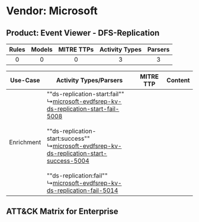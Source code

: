 Vendor: Microsoft
=================
Product: Event Viewer - DFS-Replication
---------------------------------------
| Rules | Models | MITRE TTPs | Activity Types | Parsers |
|:-----:|:------:|:----------:|:--------------:|:-------:|
|   0   |   0    |     0      |       3        |    3    |

|  Use-Case  | Activity Types/Parsers    | MITRE TTP | Content    |
|:----------:| ---- | --------- | ---- |
| Enrichment |  ""ds-replication-start:fail""<br> ↳[microsoft-evdfsrep-kv-ds-replication-start-fail-5008](Ps/pC_microsoftevdfsrepkvdsreplicationstartfail5008.md)<br><br> ""ds-replication-start:success""<br> ↳[microsoft-evdfsrep-kv-ds-replication-start-success-5004](Ps/pC_microsoftevdfsrepkvdsreplicationstartsuccess5004.md)<br><br> ""ds-replication:fail""<br> ↳[microsoft-evdfsrep-kv-ds-replication-fail-5014](Ps/pC_microsoftevdfsrepkvdsreplicationfail5014.md)<br> |    | [](RM/r_m_microsoft_event_viewer_-_dfs-replication_Enrichment.md) |

ATT&CK Matrix for Enterprise
----------------------------

